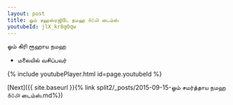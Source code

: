 ```yaml
---
layout: post
title: ஓம் சஹஸ்ரஜிடே நமஹ ௧௦௮ டைம்ஸ்
youtubeId: jlX_kr8gOqw
---
```

 
 
 ஓம் கிரி ரூஹாய நமஹ  
 
 -  மலையில் வசிப்பவர் 
 
  
 
  
 
 
 
 
 
 


{% include youtubePlayer.html id=page.youtubeId %}
 
[Next]({{ site.baseurl }}{% link  split2/_posts/2015-09-15-ஓம் சமர்த்தாய நமஹ ௧௦௮ டைம்ஸ்.md%})
 
